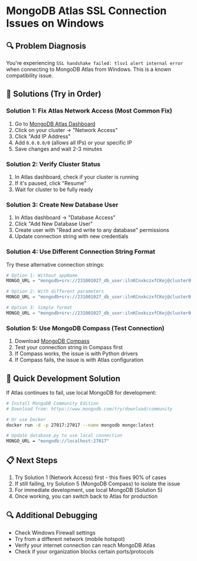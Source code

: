 # MongoDB Atlas SSL Connection Issues on Windows

## 🔍 Problem Diagnosis
You're experiencing `SSL handshake failed: tlsv1 alert internal error` when connecting to MongoDB Atlas from Windows. This is a known compatibility issue.

## 🔧 Solutions (Try in Order)

### Solution 1: Fix Atlas Network Access (Most Common Fix)
1. Go to [MongoDB Atlas Dashboard](https://cloud.mongodb.com)
2. Click on your cluster → "Network Access"
3. Click "Add IP Address"
4. Add `0.0.0.0/0` (allows all IPs) or your specific IP
5. Save changes and wait 2-3 minutes

### Solution 2: Verify Cluster Status
1. In Atlas dashboard, check if your cluster is running
2. If it's paused, click "Resume"
3. Wait for cluster to be fully ready

### Solution 3: Create New Database User
1. In Atlas dashboard → "Database Access"
2. Click "Add New Database User"
3. Create user with "Read and write to any database" permissions
4. Update connection string with new credentials

### Solution 4: Use Different Connection String Format
Try these alternative connection strings:

```python
# Option 1: Without appName
MONGO_URL = "mongodb+srv://231001027_db_user:ilnKCnxkczxfCKej@cluster0.rkmshaj.mongodb.net/tourism_india?retryWrites=true&w=majority"

# Option 2: With different parameters
MONGO_URL = "mongodb+srv://231001027_db_user:ilnKCnxkczxfCKej@cluster0.rkmshaj.mongodb.net/tourism_india?ssl=true&retryWrites=true&w=majority"

# Option 3: Simple format
MONGO_URL = "mongodb+srv://231001027_db_user:ilnKCnxkczxfCKej@cluster0.rkmshaj.mongodb.net/tourism_india"
```

### Solution 5: Use MongoDB Compass (Test Connection)
1. Download [MongoDB Compass](https://www.mongodb.com/products/compass)
2. Test your connection string in Compass first
3. If Compass works, the issue is with Python drivers
4. If Compass fails, the issue is with Atlas configuration

## 🚀 Quick Development Solution

If Atlas continues to fail, use local MongoDB for development:

```bash
# Install MongoDB Community Edition
# Download from: https://www.mongodb.com/try/download/community

# Or use Docker
docker run -d -p 27017:27017 --name mongodb mongo:latest

# Update database.py to use local connection
MONGO_URL = "mongodb://localhost:27017"
```

## 📋 Next Steps
1. Try Solution 1 (Network Access) first - this fixes 90% of cases
2. If still failing, try Solution 5 (MongoDB Compass) to isolate the issue
3. For immediate development, use local MongoDB (Solution 5)
4. Once working, you can switch back to Atlas for production

## 🔍 Additional Debugging
- Check Windows Firewall settings
- Try from a different network (mobile hotspot)
- Verify your internet connection can reach MongoDB Atlas
- Check if your organization blocks certain ports/protocols
